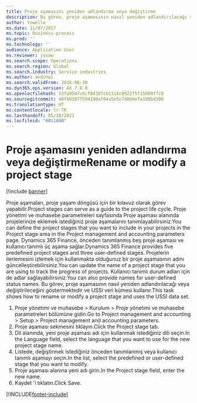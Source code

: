 ```yaml
---
title: Proje aşamasını yeniden adlandırma veya değiştirme
description: Bu görev, proje aşamasının nasıl yeniden adlandırılacağı veya değiştirileceğini göstermektedir.
author: Yowelle
ms.date: 11/07/2017
ms.topic: business-process
ms.prod: ''
ms.technology: ''
audience: Application User
ms.reviewer: josaw
ms.search.scope: Operations
ms.search.region: Global
ms.search.industry: Service industries
ms.author: andchoi
ms.search.validFrom: 2016-06-30
ms.dyn365.ops.version: AX 7.0.0
ms.openlocfilehash: 53fa9547c6cf8439fc61118c0922f5f15800f7c8
ms.sourcegitcommit: 40f68387f594180af64a5e5c748b6efa188bd300
ms.translationtype: HT
ms.contentlocale: tr-TR
ms.lasthandoff: 05/10/2021
ms.locfileid: "6011890"
---
```

# <a name="rename-or-modify-a-project-stage"></a><span data-ttu-id="4b21d-103">Proje aşamasını yeniden adlandırma veya değiştirme</span><span class="sxs-lookup"><span data-stu-id="4b21d-103">Rename or modify a project stage</span></span>

[!include [banner](../../includes/banner.md)]

<span data-ttu-id="4b21d-104">Proje aşamaları, proje yaşam döngüsü için bir kılavuz olarak görev yapabilir.</span><span class="sxs-lookup"><span data-stu-id="4b21d-104">Project stages can serve as a guide to the project life cycle.</span></span> <span data-ttu-id="4b21d-105">Proje yönetimi ve muhasebe parametreleri sayfasında Proje aşaması alanında projelerinize eklemek istediğiniz proje aşamalarını tanımlayabilirsiniz.</span><span class="sxs-lookup"><span data-stu-id="4b21d-105">You can define the project stages that you want to include in your projects in the Project stage area in the Project management and accounting parameters page.</span></span> <span data-ttu-id="4b21d-106">Dynamics 365 Finance, önceden tanımlanmış beş proje aşaması ve kullanıcı tanımlı üç aşama sağlar.</span><span class="sxs-lookup"><span data-stu-id="4b21d-106">Dynamics 365 Finance provides five predefined project stages and three user-defined stages.</span></span> <span data-ttu-id="4b21d-107">Projelerin ilerlemesini izlemek için kullanmakta olduğunuz bir proje aşamasının adını güncelleştirebilirsiniz.</span><span class="sxs-lookup"><span data-stu-id="4b21d-107">You can update the name of a project stage that you are using to track the progress of projects.</span></span> <span data-ttu-id="4b21d-108">Kullanıcı tanımlı durum adları için de adlar sağlayabilirsiniz.</span><span class="sxs-lookup"><span data-stu-id="4b21d-108">You can also provide names for user-defined status names.</span></span> <span data-ttu-id="4b21d-109">Bu görev, proje aşamasının nasıl yeniden adlandırılacağı veya değiştirileceğini göstermektedir ve USSI veri kümesi kullanır.</span><span class="sxs-lookup"><span data-stu-id="4b21d-109">This task shows how to rename or modify a project stage and uses the USSI data set.</span></span>

1. <span data-ttu-id="4b21d-110">Proje yönetimi ve muhasebe > Kurulum > Proje yönetimi ve muhasebe parametreleri bölümüne gidin.</span><span class="sxs-lookup"><span data-stu-id="4b21d-110">Go to Project management and accounting > Setup > Project management and accounting parameters.</span></span>
2. <span data-ttu-id="4b21d-111">Proje aşaması sekmesini tıklayın.</span><span class="sxs-lookup"><span data-stu-id="4b21d-111">Click the Project stage tab.</span></span>
3. <span data-ttu-id="4b21d-112">Dil alanında, yeni proje aşaması adı için kullanmak istediğiniz dili seçin.</span><span class="sxs-lookup"><span data-stu-id="4b21d-112">In the Language field, select the language that you want to use for the new project stage name.</span></span>
4. <span data-ttu-id="4b21d-113">Listede, değiştirmek istediğiniz önceden tanımlanmış veya kullanıcı tanımlı aşamayı seçin.</span><span class="sxs-lookup"><span data-stu-id="4b21d-113">In the list, select the predefined or user-defined stage that you want to modify.</span></span> 
5. <span data-ttu-id="4b21d-114">Proje aşaması alanına yeni adı girin.</span><span class="sxs-lookup"><span data-stu-id="4b21d-114">In the Project stage field, enter the new name.</span></span>
6. <span data-ttu-id="4b21d-115">Kaydet 'i tıklatın.</span><span class="sxs-lookup"><span data-stu-id="4b21d-115">Click Save.</span></span>


[!INCLUDE[footer-include](../../includes/footer-banner.md)]